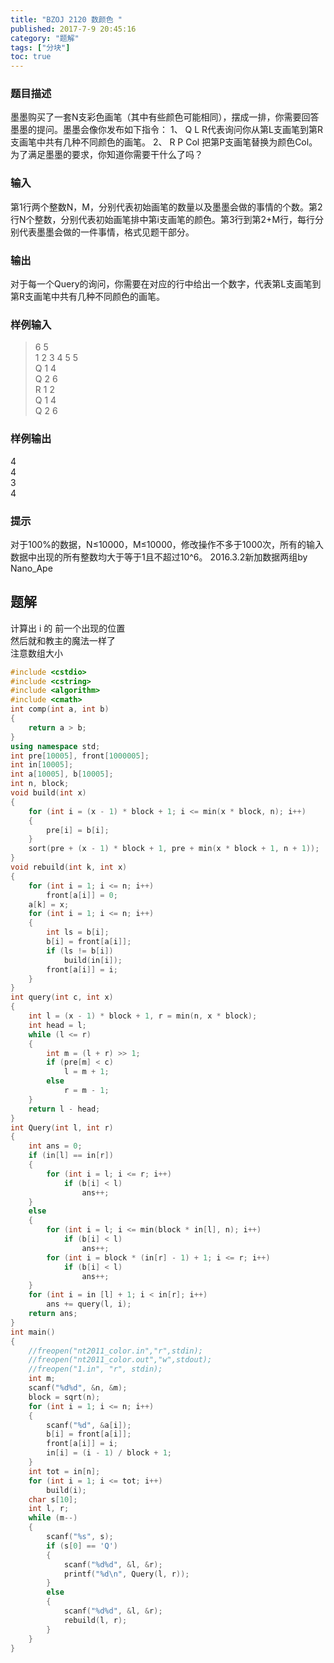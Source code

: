```yaml
---
title: "BZOJ 2120 数颜色 "
published: 2017-7-9 20:45:16
category: "题解"
tags: ["分块"]
toc: true
---
```



### 题目描述
墨墨购买了一套N支彩色画笔（其中有些颜色可能相同），摆成一排，你需要回答墨墨的提问。墨墨会像你发布如下指令： 1、 Q L R代表询问你从第L支画笔到第R支画笔中共有几种不同颜色的画笔。 2、 R P Col 把第P支画笔替换为颜色Col。为了满足墨墨的要求，你知道你需要干什么了吗？
<!--more-->  

### 输入
第1行两个整数N，M，分别代表初始画笔的数量以及墨墨会做的事情的个数。第2行N个整数，分别代表初始画笔排中第i支画笔的颜色。第3行到第2+M行，每行分别代表墨墨会做的一件事情，格式见题干部分。

### 输出
对于每一个Query的询问，你需要在对应的行中给出一个数字，代表第L支画笔到第R支画笔中共有几种不同颜色的画笔。

### 样例输入
>6 5  
1 2 3 4 5 5  
Q 1 4  
Q 2 6  
R 1 2  
Q 1 4  
Q 2 6  

### 样例输出
4  
4  
3  
4  

### 提示
对于100%的数据，N≤10000，M≤10000，修改操作不多于1000次，所有的输入数据中出现的所有整数均大于等于1且不超过10^6。
2016.3.2新加数据两组by Nano_Ape


## 题解

计算出 i 的 前一个出现的位置  
然后就和教主的魔法一样了  
注意数组大小

```c++  
#include <cstdio>
#include <cstring>
#include <algorithm>
#include <cmath>
int comp(int a, int b)
{
    return a > b;
}
using namespace std;
int pre[10005], front[1000005];
int in[10005];
int a[10005], b[10005];
int n, block;
void build(int x)
{
    for (int i = (x - 1) * block + 1; i <= min(x * block, n); i++)
    {
        pre[i] = b[i];
    }
    sort(pre + (x - 1) * block + 1, pre + min(x * block + 1, n + 1));
}
void rebuild(int k, int x)
{
    for (int i = 1; i <= n; i++)
        front[a[i]] = 0;
    a[k] = x;
    for (int i = 1; i <= n; i++)
    {
        int ls = b[i];
        b[i] = front[a[i]];
        if (ls != b[i])
            build(in[i]);
        front[a[i]] = i;
    }
}
int query(int c, int x)
{
    int l = (x - 1) * block + 1, r = min(n, x * block);
    int head = l;
    while (l <= r)
    {
        int m = (l + r) >> 1;
        if (pre[m] < c)
            l = m + 1;
        else
            r = m - 1;
    }
    return l - head;
}
int Query(int l, int r)
{
    int ans = 0;
    if (in[l] == in[r])
    {
        for (int i = l; i <= r; i++)
            if (b[i] < l)
                ans++;
    }
    else
    {
        for (int i = l; i <= min(block * in[l], n); i++)
            if (b[i] < l)
                ans++;
        for (int i = block * (in[r] - 1) + 1; i <= r; i++)
            if (b[i] < l)
                ans++;
    }
    for (int i = in [l] + 1; i < in[r]; i++)
        ans += query(l, i);
    return ans;
}
int main()
{
    //freopen("nt2011_color.in","r",stdin);
    //freopen("nt2011_color.out","w",stdout);
    //freopen("1.in", "r", stdin);
    int m;
    scanf("%d%d", &n, &m);
    block = sqrt(n);
    for (int i = 1; i <= n; i++)
    {
        scanf("%d", &a[i]);
        b[i] = front[a[i]];
        front[a[i]] = i;
        in[i] = (i - 1) / block + 1;
    }
    int tot = in[n];
    for (int i = 1; i <= tot; i++)
        build(i);
    char s[10];
    int l, r;
    while (m--)
    {
        scanf("%s", s);
        if (s[0] == 'Q')
        {
            scanf("%d%d", &l, &r);
            printf("%d\n", Query(l, r));
        }
        else
        {
            scanf("%d%d", &l, &r);
            rebuild(l, r);
        }
    }
}
```  

